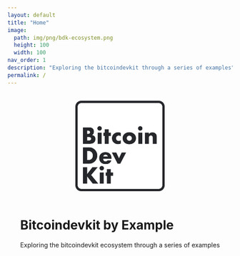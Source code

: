 ```yaml
---
layout: default
title: "Home"
image: 
  path: img/png/bdk-ecosystem.png
  height: 100
  width: 100
nav_order: 1
description: "Exploring the bitcoindevkit through a series of examples"
permalink: /
---
```



<div style="display: flex; flex-direction: column; justify-content: space-evenly; margin-top: 2rem;">
  <center>
  <img src="./img/bitcoindevkit.svg" width="200">
  </center>
  
  <br/>
  
  <div style="display: flex; align-items: center; justify-content: center;">
    <div>
      <h1>
        Bitcoindevkit by Example
      </h1>
      <p>
        Exploring the bitcoindevkit ecosystem through a series of examples
      </p>
    </div>
  </div>
</div>
